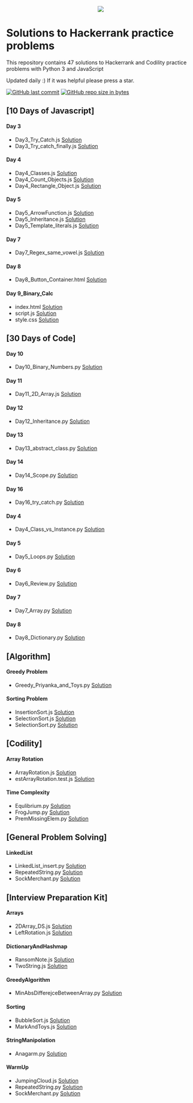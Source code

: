 <p align="center"><a href="https://www.hackerrank.com/emon535"><img src="https://i0.wp.com/gradsingames.com/wp-content/uploads/2016/05/856771_668224053197841_1943699009_o.png" ></a></p>


# Solutions to Hackerrank practice problems

This repository contains 47 solutions to Hackerrank and Codility practice problems with Python 3 and JavaScript

 

Updated daily :) If it was helpful please press a star.

[![GitHub last commit](https://img.shields.io/github/last-commit/emon535/HackerRank?style=for-the-badge)](https://github.com/emon535/HackerRank) 
[![GitHub repo size in bytes](https://img.shields.io/github/repo-size/emon535/HackerRank?style=for-the-badge)](https://github.com/emon535/HackerRank) 


## [10 Days of Javascript]
#### Day 3
- Day3_Try_Catch.js [Solution](https://github.com/emon535/HackerRank/blob/master/10%20Days%20of%20Javascript/Day%203/Day3_Try_Catch.js)
- Day3_Try_catch_finally.js [Solution](https://github.com/emon535/HackerRank/blob/master/10%20Days%20of%20Javascript/Day%203/Day3_Try_catch_finally.js)
#### Day 4
- Day4_Classes.js [Solution](https://github.com/emon535/HackerRank/blob/master/10%20Days%20of%20Javascript/Day%204/Day4_Classes.js)
- Day4_Count_Objects.js [Solution](https://github.com/emon535/HackerRank/blob/master/10%20Days%20of%20Javascript/Day%204/Day4_Count_Objects.js)
- Day4_Rectangle_Object.js [Solution](https://github.com/emon535/HackerRank/blob/master/10%20Days%20of%20Javascript/Day%204/Day4_Rectangle_Object.js)
#### Day 5
- Day5_ArrowFunction.js [Solution](https://github.com/emon535/HackerRank/blob/master/10%20Days%20of%20Javascript/Day%205/Day5_ArrowFunction.js)
- Day5_Inheritance.js [Solution](https://github.com/emon535/HackerRank/blob/master/10%20Days%20of%20Javascript/Day%205/Day5_Inheritance.js)
- Day5_Template_literals.js [Solution](https://github.com/emon535/HackerRank/blob/master/10%20Days%20of%20Javascript/Day%205/Day5_Template_literals.js)
#### Day 7
- Day7_Regex_same_vowel.js [Solution](https://github.com/emon535/HackerRank/blob/master/10%20Days%20of%20Javascript/Day%207/Day7_Regex_same_vowel.js)
#### Day 8
- Day8_Button_Container.html [Solution](https://github.com/emon535/HackerRank/blob/master/10%20Days%20of%20Javascript/Day%208/Day8_Button_Container.html)
#### Day 9_Binary_Calc
- index.html [Solution](https://github.com/emon535/HackerRank/blob/master/10%20Days%20of%20Javascript/Day%209_Binary_Calc/index.html)
- script.js [Solution](https://github.com/emon535/HackerRank/blob/master/10%20Days%20of%20Javascript/Day%209_Binary_Calc/script.js)
- style.css [Solution](https://github.com/emon535/HackerRank/blob/master/10%20Days%20of%20Javascript/Day%209_Binary_Calc/style.css)

## [30 Days of Code]
#### Day 10
- Day10_Binary_Numbers.py [Solution](https://github.com/emon535/HackerRank/blob/master/30%20Days%20of%20Code/Day%2010/Day10_Binary_Numbers.py)
#### Day 11
- Day11_2D_Array.js [Solution](https://github.com/emon535/HackerRank/blob/master/30%20Days%20of%20Code/Day%2011/Day11_2D_Array.js)
#### Day 12
- Day12_Inheritance.py [Solution](https://github.com/emon535/HackerRank/blob/master/30%20Days%20of%20Code/Day%2012/Day12_Inheritance.py)
#### Day 13
- Day13_abstract_class.py [Solution](https://github.com/emon535/HackerRank/blob/master/30%20Days%20of%20Code/Day%2013/Day13_abstract_class.py)
#### Day 14
- Day14_Scope.py [Solution](https://github.com/emon535/HackerRank/blob/master/30%20Days%20of%20Code/Day%2014/Day14_Scope.py)
#### Day 16
- Day16_try_catch.py [Solution](https://github.com/emon535/HackerRank/blob/master/30%20Days%20of%20Code/Day%2016/Day16_try_catch.py)
#### Day 4
- Day4_Class_vs_Instance.py [Solution](https://github.com/emon535/HackerRank/blob/master/30%20Days%20of%20Code/Day%204/Day4_Class_vs_Instance.py)
#### Day 5
- Day5_Loops.py [Solution](https://github.com/emon535/HackerRank/blob/master/30%20Days%20of%20Code/Day%205/Day5_Loops.py)
#### Day 6
- Day6_Review.py [Solution](https://github.com/emon535/HackerRank/blob/master/30%20Days%20of%20Code/Day%206/Day6_Review.py)
#### Day 7
- Day7_Array.py [Solution](https://github.com/emon535/HackerRank/blob/master/30%20Days%20of%20Code/Day%207/Day7_Array.py)
#### Day 8
- Day8_Dictionary.py [Solution](https://github.com/emon535/HackerRank/blob/master/30%20Days%20of%20Code/Day%208/Day8_Dictionary.py)

## [Algorithm]
#### Greedy Problem
- Greedy_Priyanka_and_Toys.py [Solution](https://github.com/emon535/HackerRank/blob/master/Algorithm/Greedy%20Problem/Greedy_Priyanka_and_Toys.py)
#### Sorting Problem
- InsertionSort.js [Solution](https://github.com/emon535/HackerRank/blob/master/Algorithm/Sorting%20Problem/InsertionSort.js)
- SelectionSort.js [Solution](https://github.com/emon535/HackerRank/blob/master/Algorithm/Sorting%20Problem/SelectionSort.js)
- SelectionSort.py [Solution](https://github.com/emon535/HackerRank/blob/master/Algorithm/Sorting%20Problem/SelectionSort.py)

## [Codility]
#### Array Rotation
- ArrayRotation.js [Solution](https://github.com/emon535/HackerRank/blob/master/Codility/Array%20Rotation/ArrayRotation.js)
- estArrayRotation.test.js [Solution](https://github.com/emon535/HackerRank/blob/master/Codility/Array%20Rotation/ArrayRotation.test.js)
#### Time Complexity
- Equlibrium.py [Solution](https://github.com/emon535/HackerRank/blob/master/Codility/Time%20Complexity/Equlibrium.py)
- FrogJump.py [Solution](https://github.com/emon535/HackerRank/blob/master/Codility/Time%20Complexity/FrogJump.py)
- PremMissingElem.py [Solution](https://github.com/emon535/HackerRank/blob/master/Codility/Time%20Complexity/PremMissingElem.py)

## [General Problem Solving]
#### LinkedList
- LinkedList_insert.py [Solution](https://github.com/emon535/HackerRank/blob/master/General%20Problem%20Solving/LinkedList/LinkedList_insert.py)
- RepeatedString.py [Solution](https://github.com/emon535/HackerRank/blob/master/General%20Problem%20Solving/LinkedList/RepeatedString.py)
- SockMerchant.py [Solution](https://github.com/emon535/HackerRank/blob/master/General%20Problem%20Solving/LinkedList/SockMerchant.py)

## [Interview Preparation Kit]
#### Arrays
- 2DArray_DS.js [Solution](https://github.com/emon535/HackerRank/blob/master/Interview%20Preparation%20Kit/Arrays/2DArray_DS.js)
- LeftRotation.js [Solution](https://github.com/emon535/HackerRank/blob/master/Interview%20Preparation%20Kit/Arrays/LeftRotation.js)
#### DictionaryAndHashmap
- RansomNote.js [Solution](https://github.com/emon535/HackerRank/blob/master/Interview%20Preparation%20Kit/DictionaryAndHashmap/RansomNote.js)
- TwoString.js [Solution](https://github.com/emon535/HackerRank/blob/master/Interview%20Preparation%20Kit/DictionaryAndHashmap/TwoString.js)
#### GreedyAlgorithm
- MinAbsDifferejceBetweenArray.py [Solution](https://github.com/emon535/HackerRank/blob/master/Interview%20Preparation%20Kit/GreedyAlgorithm/MinAbsDifferejceBetweenArray.py)
#### Sorting
- BubbleSort.js [Solution](https://github.com/emon535/HackerRank/blob/master/Interview%20Preparation%20Kit/Sorting/BubbleSort.js)
- MarkAndToys.js [Solution](https://github.com/emon535/HackerRank/blob/master/Interview%20Preparation%20Kit/Sorting/MarkAndToys.js)
#### StringManipolation
- Anagarm.py [Solution](https://github.com/emon535/HackerRank/blob/master/Interview%20Preparation%20Kit/StringManipolation/Anagarm.py)
#### WarmUp
- JumpingCloud.js [Solution](https://github.com/emon535/HackerRank/blob/master/Interview%20Preparation%20Kit/WarmUp/JumpingCloud.js)
- RepeatedString.py [Solution](https://github.com/emon535/HackerRank/blob/master/Interview%20Preparation%20Kit/WarmUp/RepeatedString.py)
- SockMerchant.py [Solution](https://github.com/emon535/HackerRank/blob/master/Interview%20Preparation%20Kit/WarmUp/SockMerchant.py)
